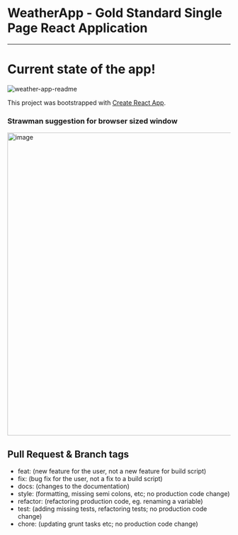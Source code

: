 # WeatherApp - Gold Standard Single Page React Application
---
# Current state of the app!

![weather-app-readme](https://user-images.githubusercontent.com/18235528/152569157-6ed0fb84-02cc-48f4-8935-0c23eab55245.gif)

This project was bootstrapped with [Create React App](https://github.com/facebook/create-react-app).

### Strawman suggestion for browser sized window

<img width="684" alt="image" src="https://user-images.githubusercontent.com/62376093/149377109-72625e26-4e45-4128-9b94-ea4f1f661683.png">

## Pull Request & Branch tags

- feat: (new feature for the user, not a new feature for build script)
- fix: (bug fix for the user, not a fix to a build script)
- docs: (changes to the documentation)
- style: (formatting, missing semi colons, etc; no production code change)
- refactor: (refactoring production code, eg. renaming a variable)
- test: (adding missing tests, refactoring tests; no production code change)
- chore: (updating grunt tasks etc; no production code change)
